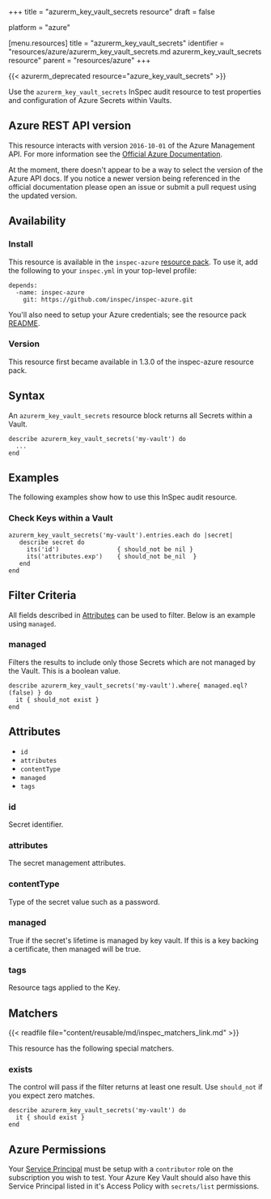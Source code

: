 +++
title = "azurerm_key_vault_secrets resource"
draft = false

platform = "azure"

[menu.resources]
    title = "azurerm_key_vault_secrets"
    identifier = "resources/azure/azurerm_key_vault_secrets.md azurerm_key_vault_secrets resource"
    parent = "resources/azure"
+++

{{< azurerm_deprecated resource="azure_key_vault_secrets" >}}

Use the `azurerm_key_vault_secrets` InSpec audit resource to test properties and configuration of Azure Secrets within Vaults.

## Azure REST API version

This resource interacts with version `2016-10-01` of the Azure Management API. For more
information see the [Official Azure Documentation](https://docs.microsoft.com/en-us/rest/api/keyvault/getsecrets/getsecrets).

At the moment, there doesn't appear to be a way to select the version of the
Azure API docs. If you notice a newer version being referenced in the official
documentation please open an issue or submit a pull request using the updated
version.

## Availability

### Install

This resource is available in the `inspec-azure` [resource
pack](/reference/glossary/#resource-pack). To use it, add the
following to your `inspec.yml` in your top-level profile:

    depends:
      -name: inspec-azure
        git: https://github.com/inspec/inspec-azure.git

You'll also need to setup your Azure credentials; see the resource pack
[README](https://github.com/inspec/inspec-azure#inspec-for-azure).

### Version

This resource first became available in 1.3.0 of the inspec-azure resource pack.

## Syntax

An `azurerm_key_vault_secrets` resource block returns all Secrets within a Vault.

    describe azurerm_key_vault_secrets('my-vault') do
      ...
    end

## Examples

The following examples show how to use this InSpec audit resource.

### Check Keys within a Vault

    azurerm_key_vault_secrets('my-vault').entries.each do |secret|
       describe secret do
         its('id')                { should_not be nil }
         its('attributes.exp')    { should_not be_nil  }
       end
    end

## Filter Criteria

All fields described in [Attributes](#attributes) can be used to filter. Below is an example using `managed`.

### managed

Filters the results to include only those Secrets which are not managed by the Vault. This is a boolean value.

    describe azurerm_key_vault_secrets('my-vault').where{ managed.eql?(false) } do
      it { should_not exist }
    end

## Attributes

- `id`
- `attributes`
- `contentType`
- `managed`
- `tags`

### id

Secret identifier.

### attributes

The secret management attributes.

### contentType

Type of the secret value such as a password.

### managed

True if the secret's lifetime is managed by key vault. If this is a key backing a certificate, then managed will be true.

### tags

Resource tags applied to the Key.

## Matchers

{{< readfile file="content/reusable/md/inspec_matchers_link.md" >}}

This resource has the following special matchers.

### exists

The control will pass if the filter returns at least one result. Use
`should_not` if you expect zero matches.

    describe azurerm_key_vault_secrets('my-vault') do
      it { should exist }
    end

## Azure Permissions

Your [Service
Principal](https://docs.microsoft.com/en-us/azure/azure-resource-manager/resource-group-create-service-principal-portal)
must be setup with a `contributor` role on the subscription you wish to test.
Your Azure Key Vault should also have this Service Principal listed in it's Access Policy with `secrets/list` permissions.
